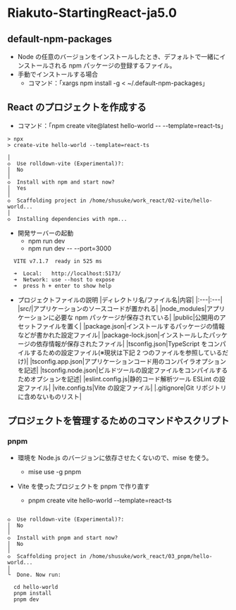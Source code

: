 # Riakuto-StartingReact-ja5.0

## default-npm-packages

- Node の任意のバージョンをインストールしたとき、デフォルトで一緒にインストールされる npm パッケージの登録するファイル。
- 手動でインストールする場合
  - コマンド：「xargs npm install -g < ~/.default-npm-packages」

## React のプロジェクトを作成する

- コマンド：「npm create vite@latest hello-world -- --template=react-ts」

```
> npx
> create-vite hello-world --template=react-ts

│
◇  Use rolldown-vite (Experimental)?:
│  No
│
◇  Install with npm and start now?
│  Yes
│
◇  Scaffolding project in /home/shusuke/work_react/02-vite/hello-world...
│
◇  Installing dependencies with npm...
```

- 開発サーバーの起動
  - npm run dev
  - npm run dev -- --port=3000

```
  VITE v7.1.7  ready in 525 ms

  ➜  Local:   http://localhost:5173/
  ➜  Network: use --host to expose
  ➜  press h + enter to show help
```

- プロジェクトファイルの説明
  |ディレクトリ名/ファイル名|内容|
  |:---|:---|
  |src/|アプリケーションのソースコードが置かれる|
  |node_modules|アプリケーションに必要な npm パッケージが保存されている|
  |public|公開用のアセットファイルを置く|
  |package.json|インストールするパッケージの情報などが書かれた設定ファイル|
  |package-lock.json|インストールしたパッケージの依存情報が保存されたファイル|
  |tsconfig.json|TypeScript をコンパイルするための設定ファイル(※現状は下記 2 つのファイルを参照しているだけ)|
  |tsconfig.app.json|アプリケーションコード用のコンパイラオプションを記述|
  |tsconfig.node.json|ビルドツールの設定ファイルをコンパイルするためオプションを記述|
  |eslint.config.js|静的コード解析ツール ESLint の設定ファイル|
  |vite.config.ts|Vite の設定ファイル|
  |.gitignore|Git リポジトリに含めないものリスト|

## プロジェクトを管理するためのコマンドやスクリプト

### pnpm

- 環境を Node.js のバージョンに依存させたくないので、mise を使う。

  - mise use -g pnpm

- Vite を使ったプロジェクトを pnpm で作り直す
  - pnpm create vite hello-world --template=react-ts

```

◇  Use rolldown-vite (Experimental)?:
│  No
│
◇  Install with pnpm and start now?
│  No
│
◇  Scaffolding project in /home/shusuke/work_react/03_pnpm/hello-world...
│
└  Done. Now run:

  cd hello-world
  pnpm install
  pnpm dev
```
